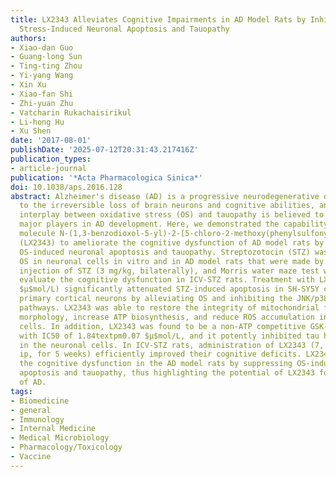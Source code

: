 ```yaml
---
title: LX2343 Alleviates Cognitive Impairments in AD Model Rats by Inhibiting Oxidative
  Stress-Induced Neuronal Apoptosis and Tauopathy
authors:
- Xiao-dan Guo
- Guang-long Sun
- Ting-ting Zhou
- Yi-yang Wang
- Xin Xu
- Xiao-fan Shi
- Zhi-yuan Zhu
- Vatcharin Rukachaisirikul
- Li-hong Hu
- Xu Shen
date: '2017-08-01'
publishDate: '2025-07-12T20:31:43.217416Z'
publication_types:
- article-journal
publication: '*Acta Pharmacologica Sinica*'
doi: 10.1038/aps.2016.128
abstract: Alzheimer's disease (AD) is a progressive neurodegenerative disease leading
  to the irreversible loss of brain neurons and cognitive abilities, and the vicious
  interplay between oxidative stress (OS) and tauopathy is believed to be one of the
  major players in AD development. Here, we demonstrated the capability of the small
  molecule N-(1,3-benzodioxol-5-yl)-2-[5-chloro-2-methoxy(phenylsulfonyl)anilino]acetamide
  (LX2343) to ameliorate the cognitive dysfunction of AD model rats by inhibiting
  OS-induced neuronal apoptosis and tauopathy. Streptozotocin (STZ) was used to induce
  OS in neuronal cells in vitro and in AD model rats that were made by intracerebroventricular
  injection of STZ (3 mg/kg, bilaterally), and Morris water maze test was used to
  evaluate the cognitive dysfunction in ICV-STZ rats. Treatment with LX2343 (5--20
  $μ$mol/L) significantly attenuated STZ-induced apoptosis in SH-SY5Y cells and mouse
  primary cortical neurons by alleviating OS and inhibiting the JNK/p38 and pro-apoptotic
  pathways. LX2343 was able to restore the integrity of mitochondrial function and
  morphology, increase ATP biosynthesis, and reduce ROS accumulation in the neuronal
  cells. In addition, LX2343 was found to be a non-ATP competitive GSK-3$β$ inhibitor
  with IC50 of 1.84textpm0.07 $μ$mol/L, and it potently inhibited tau hyperphosphorylation
  in the neuronal cells. In ICV-STZ rats, administration of LX2343 (7, 21 mg$·$kg-1$·$d-1,
  ip, for 5 weeks) efficiently improved their cognitive deficits. LX2343 ameliorates
  the cognitive dysfunction in the AD model rats by suppressing OS-induced neuronal
  apoptosis and tauopathy, thus highlighting the potential of LX2343 for the treatment
  of AD.
tags:
- Biomedicine
- general
- Immunology
- Internal Medicine
- Medical Microbiology
- Pharmacology/Toxicology
- Vaccine
---
```

